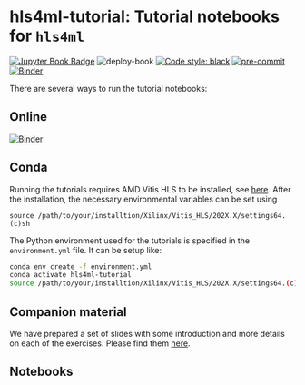 # hls4ml-tutorial: Tutorial notebooks for `hls4ml`


[![Jupyter Book Badge](https://jupyterbook.org/badge.svg)](https://fastmachinelearning.org/hls4ml-tutorial)
![deploy-book](https://github.com/fastmachinelearning/hls4ml-tutorial/actions/workflows/deploy.yml/badge.svg)
[![Code style: black](https://img.shields.io/badge/code%20style-black-000000.svg)](https://github.com/psf/black)
[![pre-commit](https://img.shields.io/badge/pre--commit-enabled-brightgreen?logo=pre-commit&logoColor=white)](https://github.com/pre-commit/pre-commit)
[![Binder](https://mybinder.org/badge_logo.svg)](https://mybinder.org/v2/gh/fastmachinelearning/hls4ml-tutorial)


There are several ways to run the tutorial notebooks:
## Online
[![Binder](https://mybinder.org/badge_logo.svg)](https://mybinder.org/v2/gh/fastmachinelearning/hls4ml-tutorial/HEAD)

## Conda
Running the tutorials requires AMD Vitis HLS to be installed, see [here](https://www.xilinx.com/support/download/index.html/content/xilinx/en/downloadNav/vitis.html).
After the installation, the necessary environmental variables can be set using
```
source /path/to/your/installtion/Xilinx/Vitis_HLS/202X.X/settings64.(c)sh
```

The Python environment used for the tutorials is specified in the `environment.yml` file.
It can be setup like:
```bash
conda env create -f environment.yml
conda activate hls4ml-tutorial
source /path/to/your/installtion/Xilinx/Vitis_HLS/202X.X/settings64.(c)sh
```

## Companion material
We have prepared a set of slides with some introduction and more details on each of the exercises.
Please find them [here](https://docs.google.com/presentation/d/1c4LvEc6yMByx2HJs8zUP5oxLtY6ACSizQdKvw5cg5Ck/edit?usp=sharing).


## Notebooks
```{tableofcontents}
```
